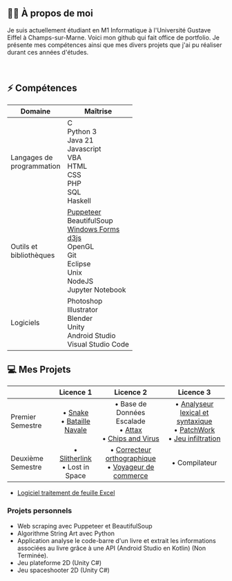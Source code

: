 ## 👨‍🦱 À propos de moi 

Je suis actuellement étudiant en M1 Informatique à l'Université Gustave Eiffel à Champs-sur-Marne. Voici mon github qui fait office de portfolio. Je présente mes compétences ainsi que mes divers projets que j'ai pu réaliser durant ces années d'études.

<!-- [![Top Langs](https://github-readme-stats.vercel.app/api/top-langs/?username=hakimaoudia&layout=compact)](https://github.com/anuraghazra/github-readme-stats)
-->
<br>

## ⚡ Compétences


<div align="center">

| Domaine | Maîtrise |
| ------------------------- | ------------------------- |
| Langages de <br> programmation | C <br> Python 3 <br> Java 21 <br> Javascript <br> VBA <br> HTML <br> CSS <br> PHP <br> SQL <br> Haskell <br> |
| Outils et <br> bibliothèques   | [Puppeteer](https://pptr.dev) <br> BeautifulSoup <br> [Windows Forms](https://learn.microsoft.com/en-us/dotnet/desktop/winforms) <br> [d3js](https://d3js.org) <br> OpenGL <br> Git <br> Eclipse <br> Unix <br> NodeJS <br> Jupyter Notebook |
| Logiciels   | Photoshop <br> Illustrator <br> Blender <br> Unity <br> Android Studio <br> Visual Studio Code |

</div>


## 💻 Mes Projets
<div align="center">

|                   | Licence 1                 | Licence 2                  | Licence 3                   |
| ----------------- | :------------------------:  | :------------------------:   | :------------------------:    |
| Premier Semestre  | • [Snake](https://github.com/hakimaoudia/snake.git) <br> • [Bataille Navale](https://github.com/hakimaoudia/bataille-navale) <br> | • Base de Données Escalade <br> • [Attax](https://github.com/hakimaoudia/attaxx) <br> • [Chips and Virus](https://github.com/hakimaoudia/chips-and-virus) <br> | • [Analyseur lexical et syntaxique](https://github.com/hakimaoudia/analyseur-lexical-syntaxique) <br> • [PatchWork](https://github.com/hakimaoudia/patchwork) <br> • [Jeu infiltration](https://github.com/hakimaoudia/jeu-infiltration) <br> |
| Deuxième Semestre | • [Slitherlink](https://github.com/hakimaoudia/slitherlink) <br> • Lost in Space <br> | • [Correcteur orthographique](https://github.com/hakimaoudia/correcteur-orthographique) <br> • [Voyageur de commerce](https://github.com/hakimaoudia/voyageur-de-commerce) <br> | • Compilateur <br> |

</div>

- [Logiciel traitement de feuille Excel](https://github.com/hakimaoudia/validation)

### Projets personnels
- Web scraping avec Puppeteer et BeautifulSoup
- Algorithme String Art avec Python
- Application analyse le code-barre d'un livre et extrait les informations associées au livre grâce à une API  (Android Studio en Kotlin) (Non Terminée).
- Jeu plateforme 2D (Unity C#)
- Jeu spaceshooter 2D (Unity C#)
<br>
